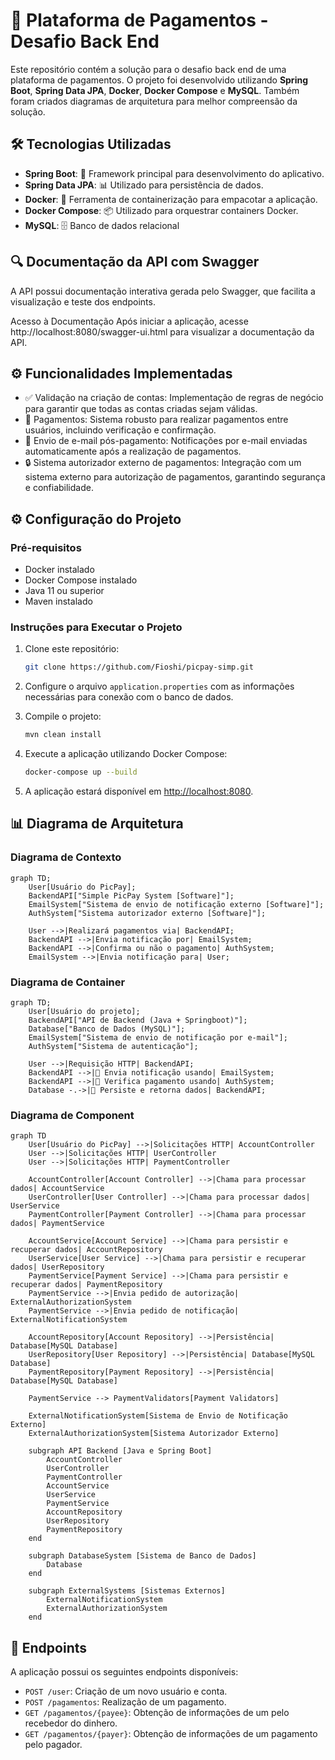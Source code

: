# 🚀 Plataforma de Pagamentos - Desafio Back End

Este repositório contém a solução para o desafio back end de uma plataforma de pagamentos. O projeto foi desenvolvido utilizando **Spring Boot**, **Spring Data JPA**, **Docker**, **Docker Compose** e **MySQL**. Também foram criados diagramas de arquitetura para melhor compreensão da solução.

## 🛠️ Tecnologias Utilizadas

- **Spring Boot**: 🚀 Framework principal para desenvolvimento do aplicativo.
- **Spring Data JPA**: 📊 Utilizado para persistência de dados.
- **Docker**: 🐳 Ferramenta de containerização para empacotar a aplicação.
- **Docker Compose**: 📦 Utilizado para orquestrar containers Docker.
- **MySQL**: 🗄️ Banco de dados relacional

## 🔍 Documentação da API com Swagger
A API possui documentação interativa gerada pelo Swagger, que facilita a visualização e teste dos endpoints.

Acesso à Documentação
Após iniciar a aplicação, acesse http://localhost:8080/swagger-ui.html para visualizar a documentação da API.

## ⚙️ Funcionalidades Implementadas

- ✅ Validação na criação de contas: Implementação de regras de negócio para garantir que todas as contas criadas sejam válidas.
- 💸 Pagamentos: Sistema robusto para realizar pagamentos entre usuários, incluindo verificação e confirmação.
- 📧 Envio de e-mail pós-pagamento: Notificações por e-mail enviadas automaticamente após a realização de pagamentos.
- 🔒 Sistema autorizador externo de pagamentos: Integração com um sistema externo para autorização de pagamentos, garantindo segurança e confiabilidade.

## ⚙️ Configuração do Projeto

### Pré-requisitos

- Docker instalado
- Docker Compose instalado
- Java 11 ou superior
- Maven instalado

### Instruções para Executar o Projeto

1. Clone este repositório:
    ```sh
    git clone https://github.com/Fioshi/picpay-simp.git
    ```

2. Configure o arquivo `application.properties` com as informações necessárias para conexão com o banco de dados.

3. Compile o projeto:
    ```sh
    mvn clean install
    ```

4. Execute a aplicação utilizando Docker Compose:
    ```sh
    docker-compose up --build
    ```

5. A aplicação estará disponível em [http://localhost:8080](http://localhost:8080).

## 📊 Diagrama de Arquitetura

### Diagrama de Contexto
```mermaid
graph TD;
    User[Usuário do PicPay];
    BackendAPI["Simple PicPay System [Software]"];
    EmailSystem["Sistema de envio de notificação externo [Software]"];
    AuthSystem["Sistema autorizador externo [Software]"];

    User -->|Realizará pagamentos via| BackendAPI;
    BackendAPI -->|Envia notificação por| EmailSystem;
    BackendAPI -->|Confirma ou não o pagamento| AuthSystem;
    EmailSystem -->|Envia notificação para| User;
```

### Diagrama de Container
```mermaid
graph TD;
    User[Usuário do projeto];
    BackendAPI["API de Backend (Java + Springboot)"];
    Database["Banco de Dados (MySQL)"];
    EmailSystem["Sistema de envio de notificação por e-mail"];
    AuthSystem["Sistema de autenticação"];

    User -->|Requisição HTTP| BackendAPI;
    BackendAPI -->|📧 Envia notificação usando| EmailSystem;
    BackendAPI -->|🔐 Verifica pagamento usando| AuthSystem;
    Database -.->|📂 Persiste e retorna dados| BackendAPI;
````

### Diagrama de Component
```mermaid
graph TD
    User[Usuário do PicPay] -->|Solicitações HTTP| AccountController
    User -->|Solicitações HTTP| UserController
    User -->|Solicitações HTTP| PaymentController

    AccountController[Account Controller] -->|Chama para processar dados| AccountService
    UserController[User Controller] -->|Chama para processar dados| UserService
    PaymentController[Payment Controller] -->|Chama para processar dados| PaymentService

    AccountService[Account Service] -->|Chama para persistir e recuperar dados| AccountRepository
    UserService[User Service] -->|Chama para persistir e recuperar dados| UserRepository
    PaymentService[Payment Service] -->|Chama para persistir e recuperar dados| PaymentRepository
    PaymentService -->|Envia pedido de autorização| ExternalAuthorizationSystem
    PaymentService -->|Envia pedido de notificação| ExternalNotificationSystem

    AccountRepository[Account Repository] -->|Persistência| Database[MySQL Database]
    UserRepository[User Repository] -->|Persistência| Database[MySQL Database]
    PaymentRepository[Payment Repository] -->|Persistência| Database[MySQL Database]

    PaymentService --> PaymentValidators[Payment Validators]

    ExternalNotificationSystem[Sistema de Envio de Notificação Externo]
    ExternalAuthorizationSystem[Sistema Autorizador Externo]

    subgraph API Backend [Java e Spring Boot]
        AccountController
        UserController
        PaymentController
        AccountService
        UserService
        PaymentService
        AccountRepository
        UserRepository
        PaymentRepository
    end

    subgraph DatabaseSystem [Sistema de Banco de Dados]
        Database
    end

    subgraph ExternalSystems [Sistemas Externos]
        ExternalNotificationSystem
        ExternalAuthorizationSystem
    end
```

## 🔗 Endpoints

A aplicação possui os seguintes endpoints disponíveis:

- `POST /user`: Criação de um novo usuário e conta.
- `POST /pagamentos`: Realização de um pagamento.
- `GET /pagamentos/{payee}`: Obtenção de informações de um pelo recebedor do dinhero.
- `GET /pagamentos/{payer}`: Obtenção de informações de um pagamento pelo pagador.
